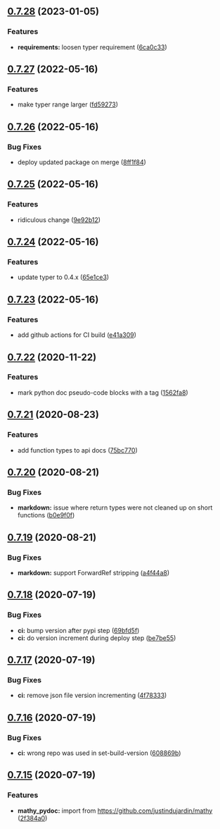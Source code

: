## [0.7.28](https://github.com/mathy/mathy_pydoc/compare/v0.7.27...v0.7.28) (2023-01-05)


### Features

* **requirements:** loosen typer requirement ([6ca0c33](https://github.com/mathy/mathy_pydoc/commit/6ca0c33661692f767ab5e867e738c08c4b51b717))

## [0.7.27](https://github.com/mathy/mathy_pydoc/compare/v0.7.26...v0.7.27) (2022-05-16)


### Features

* make typer range larger ([fd59273](https://github.com/mathy/mathy_pydoc/commit/fd592737d9c68d6fc5a6650d573367e023dd4ae9))

## [0.7.26](https://github.com/mathy/mathy_pydoc/compare/v0.7.25...v0.7.26) (2022-05-16)


### Bug Fixes

* deploy updated package on merge ([8ff1f84](https://github.com/mathy/mathy_pydoc/commit/8ff1f8463eafe6d1effe5e4a06507678e15b4627))

## [0.7.25](https://github.com/mathy/mathy_pydoc/compare/v0.7.24...v0.7.25) (2022-05-16)


### Features

* ridiculous change ([9e92b12](https://github.com/mathy/mathy_pydoc/commit/9e92b1291467ca2ba3a65f8b8434088505826d0b))

## [0.7.24](https://github.com/mathy/mathy_pydoc/compare/v0.7.23...v0.7.24) (2022-05-16)


### Features

* update typer to 0.4.x ([65e1ce3](https://github.com/mathy/mathy_pydoc/commit/65e1ce3dad1ebad9478f80d74892f6dd4638756c))

## [0.7.23](https://github.com/mathy/mathy_pydoc/compare/v0.7.22...v0.7.23) (2022-05-16)


### Features

* add github actions for CI build ([e41a309](https://github.com/mathy/mathy_pydoc/commit/e41a309a9e3f2e297d0d9f47c8b415e8e8c30573))

## [0.7.22](https://github.com/mathy/mathy_pydoc/compare/v0.7.21...v0.7.22) (2020-11-22)


### Features

* mark python doc pseudo-code blocks with a tag ([1562fa8](https://github.com/mathy/mathy_pydoc/commit/1562fa890911ec20590391804dd28b4fbb85f0bb))

## [0.7.21](https://github.com/mathy/mathy_pydoc/compare/v0.7.20...v0.7.21) (2020-08-23)


### Features

* add function types to api docs ([75bc770](https://github.com/mathy/mathy_pydoc/commit/75bc770188e0db6e3fe07d913c3ae3a08b243940))

## [0.7.20](https://github.com/mathy/mathy_pydoc/compare/v0.7.19...v0.7.20) (2020-08-21)


### Bug Fixes

* **markdown:** issue where return types were not cleaned up on short functions ([b0e9f0f](https://github.com/mathy/mathy_pydoc/commit/b0e9f0f08356ac983d0a280cefc4f740717d65ba))

## [0.7.19](https://github.com/mathy/mathy_pydoc/compare/v0.7.18...v0.7.19) (2020-08-21)


### Bug Fixes

* **markdown:** support ForwardRef stripping ([a4f44a8](https://github.com/mathy/mathy_pydoc/commit/a4f44a8db8ccf9223f5845758b5c02449eb3f63a))

## [0.7.18](https://github.com/mathy/mathy_pydoc/compare/v0.7.17...v0.7.18) (2020-07-19)


### Bug Fixes

* **ci:** bump version after pypi step ([69bfd5f](https://github.com/mathy/mathy_pydoc/commit/69bfd5f164cf633df6a3466c656014c96a314a5a))
* **ci:** do version increment during deploy step ([be7be55](https://github.com/mathy/mathy_pydoc/commit/be7be55bd3eab4dad6cea34d8e333f58bec21d62))

## [0.7.17](https://github.com/mathy/mathy_pydoc/compare/v0.7.16...v0.7.17) (2020-07-19)


### Bug Fixes

* **ci:** remove json file version incrementing ([4f78333](https://github.com/mathy/mathy_pydoc/commit/4f7833385e942f4f12da43d4dd1f8a8673395b89))

## [0.7.16](https://github.com/mathy/mathy_pydoc/compare/v0.7.15...v0.7.16) (2020-07-19)


### Bug Fixes

* **ci:** wrong repo was used in set-build-version ([608869b](https://github.com/mathy/mathy_pydoc/commit/608869b0880bedd3a36bfe62b353a69552338d2f))

## [0.7.15](https://github.com/mathy/mathy_pydoc/compare/v0.7.14...v0.7.15) (2020-07-19)


### Features

* **mathy_pydoc:** import from https://github.com/justindujardin/mathy ([2f384a0](https://github.com/mathy/mathy_pydoc/commit/2f384a098cbded2a0c027d2422464b25c93f3127))
